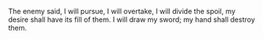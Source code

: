 The enemy said, I will pursue, I will overtake, I will divide the spoil, my desire shall have its fill of them. I will draw my sword; my hand shall destroy them.
